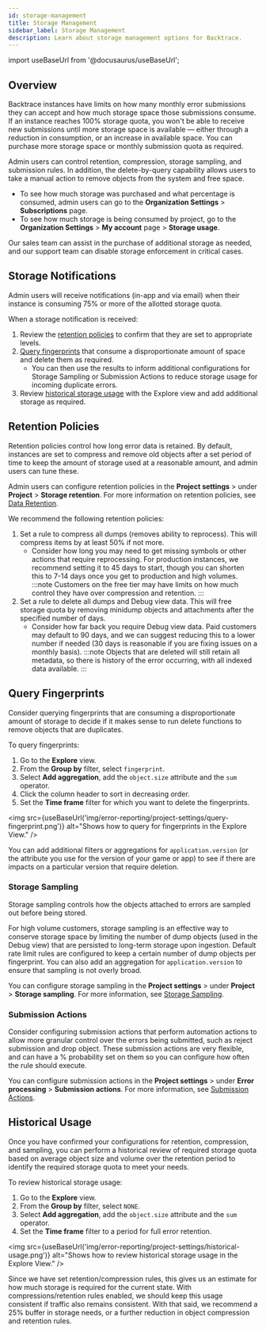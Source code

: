 ```yaml
---
id: storage-management
title: Storage Management
sidebar_label: Storage Management
description: Learn about storage management options for Backtrace.
---
```


import useBaseUrl from '@docusaurus/useBaseUrl';

## Overview

Backtrace instances have limits on how many monthly error submissions they can accept and how much storage space those submissions consume. If an instance reaches 100% storage quota, you won't be able to receive new submissions until more storage space is available — either through a reduction in consumption, or an increase in available space. You can purchase more storage space or monthly submission quota as required.

Admin users can control retention, compression, storage sampling, and submission rules. In addition, the delete-by-query capability allows users to take a manual action to remove objects from the system and free space.

- To see how much storage was purchased and what percentage is consumed, admin users can go to the **Organization Settings** > **Subscriptions** page.
- To see how much storage is being consumed by project, go to the **Organization Settings** > **My account** page > **Storage usage**.

Our sales team can assist in the purchase of additional storage as needed, and our support team can disable storage enforcement in critical cases.

## Storage Notifications

Admin users will receive notifications (in-app and via email) when their instance is consuming 75% or more of the allotted storage quota.

When a storage notification is received:

1. Review the [retention policies](#retention-policies) to confirm that they are set to appropriate levels.
2. [Query fingerprints](#query-fingerprints) that consume a disproportionate amount of space and delete them as required.
   - You can then use the results to inform additional configurations for Storage Sampling or Submission Actions to reduce storage usage for incoming duplicate errors.
3. Review [historical storage usage](#historical-usage) with the Explore view and add additional storage as required.

## Retention Policies

Retention policies control how long error data is retained. By default, instances are set to compress and remove old objects after a set period of time to keep the amount of storage used at a reasonable amount, and admin users can tune these.

Admin users can configure retention policies in the **Project settings** > under **Project** > **Storage retention**. For more information on retention policies, see [Data Retention](/error-reporting/project-setup/data-retention/).

We recommend the following retention policies:

1. Set a rule to compress all dumps (removes ability to reprocess). This will compress items by at least 50% if not more.
   - Consider how long you may need to get missing symbols or other actions that require reprocessing. For production instances, we recommend setting it to 45 days to start, though you can shorten this to 7-14 days once you get to production and high volumes.
     :::note
     Customers on the free tier may have limits on how much control they have over compression and retention.
     :::
2. Set a rule to delete all dumps and Debug view data. This will free storage quota by removing minidump objects and attachments after the specified number of days.
   - Consider how far back you require Debug view data. Paid customers may default to 90 days, and we can suggest reducing this to a lower number if needed (30 days is reasonable if you are fixing issues on a monthly basis).
     :::note
     Objects that are deleted will still retain all metadata, so there is history of the error occurring, with all indexed data available.
     :::

## Query Fingerprints

Consider querying fingerprints that are consuming a disproportionate amount of storage to decide if it makes sense to run delete functions to remove objects that are duplicates.

To query fingerprints:

1. Go to the **Explore** view.
1. From the **Group by** filter, select `fingerprint`.
1. Select **Add aggregation**, add the `object.size` attribute and the `sum` operator.
1. Click the column header to sort in decreasing order.
1. Set the **Time frame** filter for which you want to delete the fingerprints.

<img src={useBaseUrl('img/error-reporting/project-settings/query-fingerprint.png')} alt="Shows how to query for fingerprints in the Explore View." />

You can add additional filters or aggregations for `application.version` (or the attribute you use for the version of your game or app) to see if there are impacts on a particular version that require deletion.

### Storage Sampling

Storage sampling controls how the objects attached to errors are sampled out before being stored.

For high volume customers, storage sampling is an effective way to conserve storage space by limiting the number of dump objects (used in the Debug view) that are persisted to long-term storage upon ingestion. Default rate limit rules are configured to keep a certain number of dump objects per fingerprint. You can also add an aggregation for `application.version` to ensure that sampling is not overly broad.

You can configure storage sampling in the **Project settings** > under **Project** > **Storage sampling**. For more information, see [Storage Sampling](/error-reporting/project-setup/storage-sampling/).

### Submission Actions

Consider configuring submission actions that perform automation actions to allow more granular control over the errors being submitted, such as reject submission and drop object. These submission actions are very flexible, and can have a % probability set on them so you can configure how often the rule should execute.

You can configure submission actions in the **Project settings** > under **Error processing** > **Submission actions**. For more information, see [Submission Actions](/error-reporting/project-setup/submission-actions/).

## Historical Usage

Once you have confirmed your configurations for retention, compression, and sampling, you can perform a historical review of required storage quota based on average object size and volume over the retention period to identify the required storage quota to meet your needs.

To review historical storage usage:

1. Go to the **Explore** view.
1. From the **Group by** filter, select `NONE`.
1. Select **Add aggregation**, add the `object.size` attribute and the `sum` operator.
1. Set the **Time frame** filter to a period for full error retention.

<img src={useBaseUrl('img/error-reporting/project-settings/historical-usage.png')} alt="Shows how to review historical storage usage in the Explore View." />

Since we have set retention/compression rules, this gives us an estimate for how much storage is required for the current state. With compressions/retention rules enabled, we should keep this usage consistent if traffic also remains consistent. With that said, we recommend a 25% buffer in storage needs, or a further reduction in object compression and retention rules.
